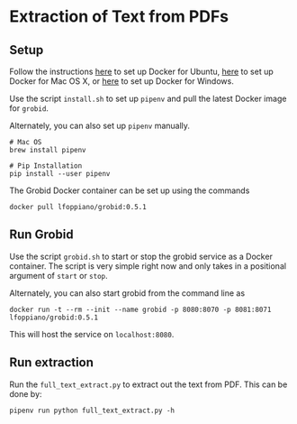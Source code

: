 # Extraction of Text from PDFs

## Setup
Follow the instructions [here](https://docs.docker.com/install/linux/docker-ce/ubuntu/#uninstall-old-versions) to set up Docker for Ubuntu, [here](https://docs.docker.com/docker-for-mac/install/) to set up Docker for Mac OS X, or [here](https://docs.docker.com/docker-for-windows/install/) to set up Docker for Windows.

Use the script `install.sh` to set up `pipenv` and pull the latest Docker image for `grobid`.

Alternately, you can also set up `pipenv` manually.

```
# Mac OS
brew install pipenv

# Pip Installation
pip install --user pipenv
```

The Grobid Docker container can be set up using the commands

```
docker pull lfoppiano/grobid:0.5.1
```

## Run Grobid

Use the script `grobid.sh` to start or stop the grobid service as a Docker container. The script is very simple right now and only takes in a positional argument of `start` or `stop`.

Alternately, you can also start grobid from the command line as

```
docker run -t --rm --init --name grobid -p 8080:8070 -p 8081:8071 lfoppiano/grobid:0.5.1
```

This will host the service on `localhost:8080`.

## Run extraction

Run the `full_text_extract.py` to extract out the text from PDF. This can be done by:

```
pipenv run python full_text_extract.py -h
```
